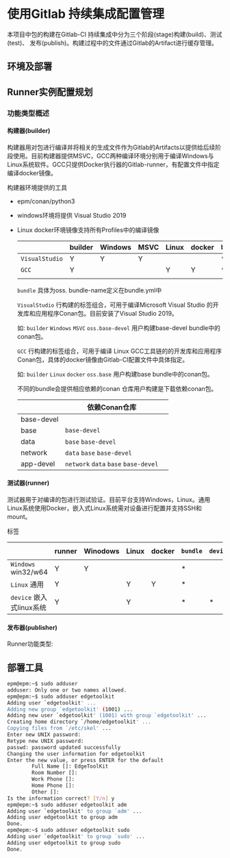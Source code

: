 # 使用Gitlab 持续集成配置管理

本项目中包的构建在Gitlab-CI 持续集成中分为三个阶段(stage)构建(build)、测试(test)、 发布(publish)。构建过程中的文件通过Gitlab的Artifact进行缓存管理。

## 环境及部署

## Runner实例配置规划

### 功能类型概述

#### 构建器(builder)

构建器用对包进行编译并将相关的生成文件作为Gitlab的Artifacts以提供给后续阶段使用。目前构建器提供MSVC，GCC两种编译环境分别用于编译Windows与Linux系统软件。GCC只提供Docker执行器的Gitlab-runner，有配置文件中指定编译docker镜像。

构建器环境提供的工具

* epm/conan/python3

* windows环境将提供 Visual Studio 2019

* Linux docker环境镜像支持所有Profiles中的编译镜像

  |                | builder | Windows | MSVC | Linux | docker | `bundle` |
  | -------------- | ------- | ------- | ---- | ----- | ------ | -------- |
  | `VisualStudio` | Y       | Y       | Y    |       |        | *        |
  | `GCC`          | Y       |         |      | Y     | Y      | *        |
  |                |         |         |      |       |        |          |

  `bundle` 具体为oss.<bundle-name> bundle-name定义在bundle.yml中

  `VisualStudio` 行构建的标签组合，可用于编译Microsoft Visual Studio 的开发库和应用程序Conan包。目前安装了Visual Studio 2019。

  如: `builder` `Windows` `MSVC` `oss.base-devel` 用户构建base-devel bundle中的conan包。

  `GCC` 行构建的标签组合，可用于编译 Linux GCC工具链的的开发库和应用程序Conan包，具体的docker镜像由Gitlab-CI配置文件中具体指定。

  如: `builder` `Linux` `docker` `oss.base` 用户构建base bundle中的conan包。

  不同的bundle会提供相应依赖的conan 仓库用户构建是下载依赖conan包。

  |            | 依赖Conan仓库                        |      |
  | ---------- | ------------------------------------ | ---- |
  | base-devel |                                      |      |
  | base       | `base-devel`                         |      |
  | data       | `base` `base-devel`                  |      |
  | network    | `data` `base` `base-devel`           |      |
  | app-devel  | `network` `data` `base` `base-devel` |      |

  

#### 测试器(runner)

测试器用于对编译的包进行测试验证。目前平台支持Windows，Linux。通用Linux系统使用Docker，嵌入式Linux系统需对设备进行配置并支持SSH和mount。

标签

|                          | runner | Winodows | Linux | docker | `bundle` | `device` | `remote device` |
| ------------------------ | ------ | -------- | ----- | ------ | -------- | -------- | --------------- |
| `Windows` win32/w64      | Y      | Y        |       |        | *        |          |                 |
| `Linux` 通用             | Y      |          | Y     | Y      | *        |          |                 |
| `device` 嵌入式linux系统 | Y      |          | Y     |        | *        | *        | *               |





#### 发布器(publisher)





Runner功能类型:







## 部署工具

```bash
epm@epm:~$ sudo adduser
adduser: Only one or two names allowed.
epm@epm:~$ sudo adduser edgetoolkit
Adding user `edgetoolkit' ...
Adding new group `edgetoolkit' (1001) ...
Adding new user `edgetoolkit' (1001) with group `edgetoolkit' ...
Creating home directory `/home/edgetoolkit' ...
Copying files from `/etc/skel' ...
Enter new UNIX password:
Retype new UNIX password:
passwd: password updated successfully
Changing the user information for edgetoolkit
Enter the new value, or press ENTER for the default
        Full Name []: EdgeToolKit
        Room Number []:
        Work Phone []:
        Home Phone []:
        Other []:
Is the information correct? [Y/n] y
epm@epm:~$ sudo adduser edgetoolkit adm
Adding user `edgetoolkit' to group `adm' ...
Adding user edgetoolkit to group adm
Done.
epm@epm:~$ sudo adduser edgetoolkit sudo
Adding user `edgetoolkit' to group `sudo' ...
Adding user edgetoolkit to group sudo
Done.
```



